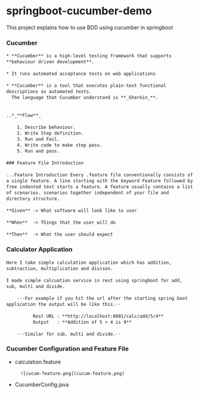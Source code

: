 # springboot-cucumber-demo
This project explains how to use BDD using cucumber in springboot

### Cucumber

    * **Cucumber** is a high-level testing framework that supports **behaviour driven development**.
    
    * It runs automated acceptance tests on web applications
    
    * **Cucumber** is a tool that executes plain-text functional descriptions as automated tests. 
      The language that Cucumber understand is **_Gherkin_**.
      

    ..*_**Flow**_
    
        1. Describe behaviour.
        2. Write Step definition.
        3. Run and Fail.
        4. Write code to make step pass.
        5. Run and pass.

    ### Feature File Introduction
    
    ...Feature Introduction Every .feature file conventionally consists of a single feature. A line starting with the keyword Feature followed by free indented text starts a feature. A feature usually contains a list of scenarios. scenarios together independent of your file and directory structure.
    
    **Given** -> What software will look like to user
    
    **When**  -> Things that the user will do
    
    **Then**  -> What the user should expect
    

### Calculator Application

    Here I take simple calculation application which has addition, subtraction, multiplication and divison.
    
    I made simple calcuation service in rest using springboot for add, sub, multi and divide.
    
        ⋅⋅⋅For example if you hit the url after the starting spring boot application the output will be like this.⋅⋅
        
              Rest URL : **http://localhost:8081/calc/add/5/4**
              Output   : **Addition of 5 + 4 is 9**
              
        ⋅⋅⋅Similar for sub, multi and divide.⋅⋅
        
### Cucumber Configuration and Feature File

* calculation.feature

        ![cucum-feature.png](cucum-feature.png)
        
        
* CucumberConfig.java
